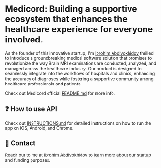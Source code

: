 # Medicord: Building a supportive ecosystem that enhances the healthcare experience for everyone involved.


As the founder of this innovative startup, I'm [Ibrohim Abdivokhidov](https://linkedin.com/in/abdibrokhim) thrilled to introduce a groundbreaking medical software solution that promises to revolutionize the way Brain MRI examinations are conducted, analyzed, and managed across the healthcare industry. Our product is designed to seamlessly integrate into the workflows of hospitals and clinics, enhancing the accuracy of diagnoses while fostering a supportive community among healthcare professionals and patients. 


Check out Medicord official [README.md](https://github.com/abdibrokhim/Medicord/blob/main/README.md) for more info.


## ❓ How to use API
Check out [INSTRUCTIONS.md](https://github.com/abdibrokhim/Medicord-Service/blob/main/INSTRUCTIONS.md) for detailed instructions on how to run the app on iOS, Android, and Chrome.


## 📧 Contact
Reach out to me at [Ibrohim Abdivokhidov](https://linkedin.com/in/abdibrokhim) to learn more about our startup and funding purposes.